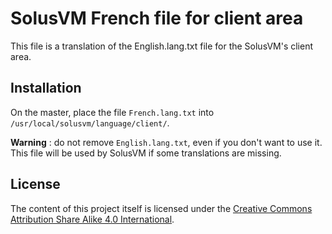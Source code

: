 # SolusVM French file for client area
This file is a translation of the English.lang.txt file for the SolusVM's client area.

## Installation
On the master, place the file `French.lang.txt` into `/usr/local/solusvm/language/client/`.

**Warning** : do not remove `English.lang.txt`, even if you don't want to use it. This file will be used by SolusVM if some translations are missing.

## License
The content of this project itself is licensed under the [Creative Commons Attribution Share Alike 4.0 International](https://github.com/plagoutte/SolusVM_French/blob/master/LICENSE.txt).
